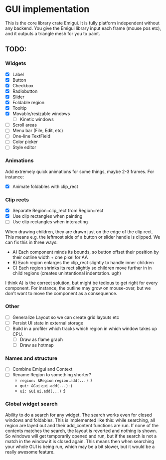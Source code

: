 # GUI implementation
This is the core library crate Emigui. It is fully platform independent without any backend. You give the Emigui library input each frame (mouse pos etc), and it outputs a triangle mesh for you to paint.

## TODO:
### Widgets
* [x] Label
* [x] Button
* [x] Checkbox
* [x] Radiobutton
* [x] Slider
* [x] Foldable region
* [x] Tooltip
* [x] Movable/resizable windows
    * [ ] Kinetic windows
* [ ] Scroll areas
* [ ] Menu bar (File, Edit, etc)
* [ ] One-line TextField
* [ ] Color picker
* [ ] Style editor

### Animations
Add extremely quick animations for some things, maybe 2-3 frames. For instance:
* [x] Animate foldables with clip_rect

### Clip rects
* [x] Separate Region::clip_rect from Region::rect
* [x] Use clip rectangles when painting
* [ ] Use clip rectangles when interacting

When drawing children, they are drawn just on the edge of the clip rect.
This means e.g. the leftmost side of a button or slider handle is clipped.
We can fix this in three ways:

* A) Each component minds its bounds, so button offset their position by their outline width + one pixel for AA
* B) Each region enlarges the clip_rect slightly to handle inner children
* C) Each region shrinks its rect slightly so children move further in in child regions (creates unintentional indentation. ugh)

I think A) is the correct solution, but might be tedious to get right for every component. For instance, the outline may grow on mouse-over, but we don't want to move the component as a consequence.

### Other
* [ ] Generalize Layout so we can create grid layouts etc
* [ ] Persist UI state in external storage
* [ ] Build in a profiler which tracks which region in which window takes up CPU.
    * [ ] Draw as flame graph
    * [ ] Draw as hotmap

### Names and structure
* [ ] Combine Emigui and Context
* [ ] Rename Region to something shorter?
    * `region: &Region` `region.add(...)` :/
    * `gui: &Gui` `gui.add(...)` :)
    * `ui: &Ui` `ui.add(...)` :)

### Global widget search
Ability to do a search for any widget. The search works even for closed windows and foldables. This is implemented like this: while searching, all region are layed out and their add_content functions are run. If none of the contents matches the search, the layout is reverted and nothing is shown. So windows will get temporarily opened and run, but if the search is not a match in the window it is closed again. This means then when searching your whole GUI is being run, which may be a bit slower, but it would be a really awesome feature.
